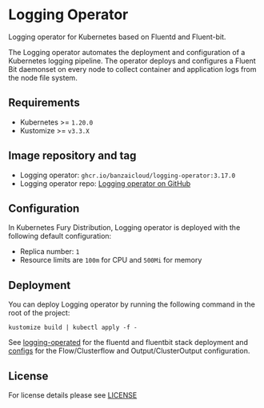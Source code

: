 # Logging Operator

<!-- <KFD-DOCS> -->

Logging operator for Kubernetes based on Fluentd and Fluent-bit.

The Logging operator automates the deployment and configuration of a Kubernetes logging pipeline. The operator deploys
and configures a Fluent Bit daemonset on every node to collect container and application logs from the node file system.

## Requirements

- Kubernetes >= `1.20.0`
- Kustomize >= `v3.3.X`

## Image repository and tag

* Logging operator: `ghcr.io/banzaicloud/logging-operator:3.17.0`
* Logging operator repo: [Logging operator on GitHub][logging-operator-github]

## Configuration

In Kubernetes Fury Distribution, Logging operator is deployed with the following default configuration:

- Replica number: `1`
- Resource limits are `100m` for CPU and `500Mi` for memory

## Deployment

You can deploy Logging operator by running the following command in the root of the project:

```shell
kustomize build | kubectl apply -f -
```

See [logging-operated](../logging-operated) for the fluentd and fluentbit stack deployment and [configs](../configs)
for the Flow/Clusterflow and Output/ClusterOutput configuration.

<!-- Links -->

[logging-operator-github]: https://github.com/banzaicloud/logging-operator

<!-- </KFD-DOCS> -->

## License

For license details please see [LICENSE](../../LICENSE)
